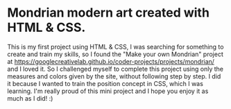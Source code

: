 
# Mondrian modern art created with HTML & CSS.

This is my first project using HTML & CSS, I was searching for something to create and train my skills, so I found the "Make your own Mondrian" project at https://googlecreativelab.github.io/coder-projects/projects/mondrian/ and I loved it. So I challenged myself to complete this project using only the measures and colors given by the site, without following step by step. I did it because I wanted to train the position concept in CSS, which I was learning. I'm really proud of this mini project and I hope you enjoy it as much as I did! :)


